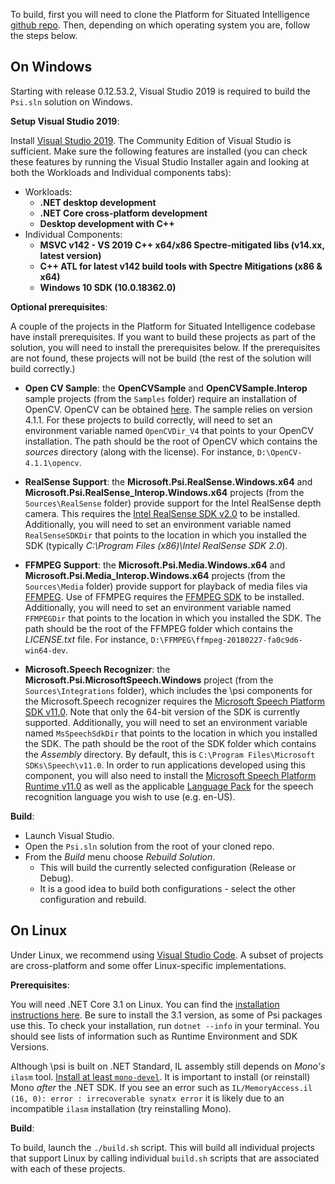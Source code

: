 To build, first you will need to clone the Platform for Situated Intelligence [github repo](https://github.com/microsoft/psi "\psi"). Then, depending on which operating system you are, follow the steps below.

## On Windows

Starting with release 0.12.53.2, Visual Studio 2019 is required to build the `Psi.sln` solution on Windows.

__Setup Visual Studio 2019__:

Install [Visual Studio 2019](https://www.visualstudio.com/vs/). The Community Edition of Visual Studio is sufficient. Make sure the following features are installed (you can check these features by running the Visual Studio Installer again and looking at both the Workloads and Individual components tabs):

* Workloads:
  * __.NET desktop development__
  * __.NET Core cross-platform development__
  * __Desktop development with C++__
* Individual Components:
  * __MSVC v142 - VS 2019 C++ x64/x86 Spectre-mitigated libs (v14.xx, latest version)__
  * __C++ ATL for latest v142 build tools with Spectre Mitigations (x86 & x64)__
  * __Windows 10 SDK (10.0.18362.0)__

__Optional prerequisites__:

A couple of the projects in the Platform for Situated Intelligence codebase have install prerequisites. If you want to build these projects as part of the solution, you will need to install the prerequisites below. If the prerequisites are not found, these projects will not be build (the rest of the solution will build correctly.)

* __Open CV Sample__: the __OpenCVSample__ and __OpenCVSample.Interop__ sample projects (from the `Samples` folder) require an installation of OpenCV. OpenCV can be obtained [here](http://opencv.org/releases.html). The sample relies on version 4.1.1. For these projects to build correctly, will need to set an environment variable named `OpenCVDir_V4` that points to your OpenCV installation. The path should be the root of OpenCV which contains the _sources_ directory (along with the license). For instance, `D:\OpenCV-4.1.1\opencv`.

* __RealSense Support__: the __Microsoft.Psi.RealSense.Windows.x64__ and __Microsoft.Psi.RealSense_Interop.Windows.x64__ projects (from the `Sources\RealSense` folder) provide support for the Intel RealSense depth camera. This requires the [Intel RealSense SDK v2.0](https://realsense.intel.com/sdk-2/) to be installed. Additionally, you will need to set an environment variable named `RealSenseSDKDir` that points to the location in which you installed the SDK (typically _C:\Program Files (x86)\Intel RealSense SDK 2.0_).

* __FFMPEG Support__: the __Microsoft.Psi.Media.Windows.x64__ and __Microsoft.Psi.Media_Interop.Windows.x64__ projects (from the `Sources\Media` folder) provide support for playback of media files via [FFMPEG](https://ffmpeg.org/). Use of FFMPEG requires the [FFMPEG SDK](https://ffmpeg.org/download.html#build-windows) to be installed. Additionally, you will need to set an environment variable named `FFMPEGDir` that points to the location in which you installed the SDK. The path should be the root of the FFMPEG folder which contains the _LICENSE.txt_ file. For instance, `D:\FFMPEG\ffmpeg-20180227-fa0c9d6-win64-dev`.

* __Microsoft.Speech Recognizer__: the __Microsoft.Psi.MicrosoftSpeech.Windows__ project (from the `Sources\Integrations` folder), which includes the \\psi components for the Microsoft.Speech recognizer requires the [Microsoft Speech Platform SDK v11.0](http://go.microsoft.com/fwlink/?LinkID=223570). Note that only the 64-bit version of the SDK is currently supported. Additionally, you will need to set an environment variable named `MsSpeechSdkDir` that points to the location in which you installed the SDK. The path should be the root of the SDK folder which contains the _Assembly_ directory. By default, this is `C:\Program Files\Microsoft SDKs\Speech\v11.0`. In order to run applications developed using this component, you will also need to install the [Microsoft Speech Platform Runtime v11.0](http://go.microsoft.com/fwlink/?LinkID=223568) as well as the applicable [Language Pack](http://go.microsoft.com/fwlink/?LinkID=223569) for the speech recognition language you wish to use (e.g. en-US).

__Build__:

* Launch Visual Studio.
* Open the `Psi.sln` solution from the root of your cloned repo.
* From the *Build* menu choose *Rebuild Solution*.
  * This will build the currently selected configuration (Release or Debug).
  * It is a good idea to build both configurations - select the other configuration and rebuild.

## On Linux

Under Linux, we recommend using [Visual Studio Code](https://code.visualstudio.com/). A subset of projects are cross-platform and some offer Linux-specific implementations.

__Prerequisites__:

You will need .NET Core 3.1 on Linux. You can find the [installation instructions here](https://docs.microsoft.com/en-us/dotnet/core/linux-prerequisites?tabs=netcore31). Be sure to install the 3.1 version, as some of Psi packages use this. To check your installation, run `dotnet --info` in your terminal. You should see lists of information such as Runtime Environment and SDK Versions.

Although \psi is built on .NET Standard, IL assembly still depends on _Mono's_ `ilasm` tool. [Install at least `mono-devel`](https://www.mono-project.com/download/stable/#download-lin). It is important to install (or reinstall) Mono _after_ the .NET SDK. If you see an error such as `IL/MemoryAccess.il (16, 0): error : irrecoverable synatx error` it is likely due to an incompatible `ilasm` installation (try reinstalling Mono).

__Build__:

To build, launch the `./build.sh` script. This will build all individual projects that support Linux by calling individual `build.sh` scripts that are associated with each of these projects.